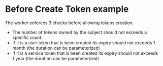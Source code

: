 # Before Create Token example

The worker enforces 3 checks before allowing tokens creation.

* The number of tokens owned by the subject should not exceeds a specific count.
* If it is a user token that is been created its expiry should not exceeds 1 month (the duration can be parameterized)
* If it is a service token that is been created its expiry should not exceeds 1 year (the duration can be parameterized)
